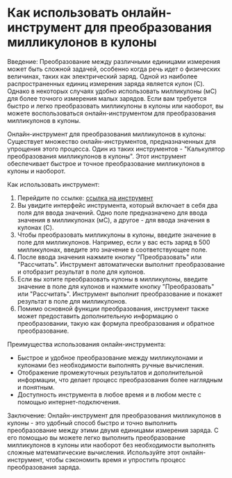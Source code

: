 Как использовать онлайн-инструмент для преобразования милликулонов в кулоны
===========================================================================

Введение: Преобразование между различными единицами измерения может быть сложной задачей, особенно когда речь идет о физических величинах, таких как электрический заряд. Одной из наиболее распространенных единиц измерения заряда является кулон (C). Однако в некоторых случаях удобно использовать милликулоны (мС) для более точного измерения малых зарядов. Если вам требуется быстро и легко преобразовать милликулоны в кулоны или наоборот, вы можете воспользоваться онлайн-инструментом для преобразования милликулонов в кулоны.

Онлайн-инструмент для преобразования милликулонов в кулоны: Существует множество онлайн-инструментов, предназначенных для упрощения этого процесса. Один из таких инструментов - "Калькулятор преобразования милликулонов в кулоны". Этот инструмент обеспечивает быстрое и точное преобразование милликулонов в кулоны и наоборот.

Как использовать инструмент:

1. Перейдите по ссылке: [ссылка на инструмент](https://www.onlinecalculatorsfree.com/ru/convert/millicoulomb-to-coulomb.html)
2. Вы увидите интерфейс инструмента, который включает в себя два поля для ввода значений. Одно поле предназначено для ввода значения в милликулонах (мС), а другое - для ввода значения в кулонах (C).
3. Чтобы преобразовать милликулоны в кулоны, введите значение в поле для милликулонов. Например, если у вас есть заряд в 500 милликулонах, введите это значение в соответствующее поле.
4. После ввода значения нажмите кнопку "Преобразовать" или "Рассчитать". Инструмент автоматически выполнит преобразование и отобразит результат в поле для кулонов.
5. Если вы хотите преобразовать кулоны в милликулоны, введите значение в поле для кулонов и нажмите кнопку "Преобразовать" или "Рассчитать". Инструмент выполнит преобразование и покажет результат в поле для милликулонов.
6. Помимо основной функции преобразования, инструмент также может предоставить дополнительную информацию о преобразовании, такую как формула преобразования и обратное преобразование.

Преимущества использования онлайн-инструмента:

- Быстрое и удобное преобразование между милликулонами и кулонами без необходимости выполнять ручные вычисления.
- Отображение промежуточных результатов и дополнительной информации, что делает процесс преобразования более наглядным и понятным.
- Доступность инструмента в любое время и в любом месте с помощью интернет-подключения.

Заключение: Онлайн-инструмент для преобразования милликулонов в кулоны - это удобный способ быстро и точно выполнить преобразование между этими двумя единицами измерения заряда. С его помощью вы можете легко выполнить преобразование милликулонов в кулоны или наоборот без необходимости выполнять сложные математические вычисления. Используйте этот онлайн-инструмент, чтобы сэкономить время и упростить процесс преобразования заряда.